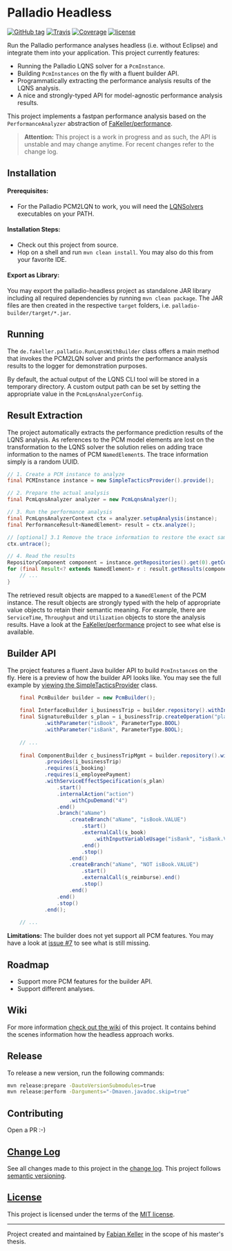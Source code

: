 # Palladio Headless

[![GitHub tag](https://img.shields.io/github/tag/DECLARE-Project/palladio-headless.svg?maxAge=30)](https://github.com/DECLARE-Project/palladio-headless/releases)
[![Travis](https://img.shields.io/travis/DECLARE-Project/palladio-headless.svg?maxAge=30)](https://travis-ci.org/DECLARE-Project/palladio-headless)
[![Coverage](https://img.shields.io/codecov/c/github/DECLARE-Project/palladio-headless.svg?maxAge=30)](https://codecov.io/gh/DECLARE-Project/palladio-headless)
[![license](https://img.shields.io/github/license/DECLARE-Project/palladio-headless.svg?maxAge=30)](LICENSE)

Run the Palladio performance analyses headless (i.e. without Eclipse) and integrate them into your application. This project currently features:

- Running the Palladio LQNS solver for a `PcmInstance`.
- Building `PcmInstances` on the fly with a fluent builder API.
- Programmatically extracting the performance analysis results of the LQNS analysis.
- A nice and strongly-typed API for model-agnostic performance analysis results.

This project implements a fastpan performance analysis based on the `PerformanceAnalyzer` abstraction of [FaKeller/performance](https://github.com/DECLARE-Project/fastpan).

> **Attention:** This project is a work in progress and as such, the API is unstable and may change anytime. For recent changes refer to the change log.


## Installation

#### Prerequisites:

- For the Palladio PCM2LQN to work, you will need the [LQNSolvers](http://www.sce.carleton.ca/rads/lqns/) executables on your PATH.

#### Installation Steps:

- Check out this project from source.
- Hop on a shell and run `mvn clean install`. You may also do this from your favorite IDE.

#### Export as Library:

You may export the palladio-headless project as standalone JAR library including all required dependencies by running `mvn clean package`. The JAR files are then created in the respective `target` folders, i.e. `palladio-builder/target/*.jar`.


## Running

The `de.fakeller.palladio.RunLqnsWithBuilder` class offers a main method that invokes the PCM2LQN solver and prints the performance analysis results to the logger for demonstration purposes.

By default, the actual output of the LQNS CLI tool will be stored in a temporary directory. A custom output path can be set by setting the appropriate value in the `PcmLqnsAnalyzerConfig`.


## Result Extraction

The project automatically extracts the performance prediction results of the LQNS analysis. As references to the PCM model elements are lost on the transformation to the LQNS solver the solution relies on adding trace information to the names of PCM `NamedElement`s. The trace information simply is a random UUID. 

```java
// 1. Create a PCM instance to analyze
final PCMInstance instance = new SimpleTacticsProvider().provide();

// 2. Prepare the actual analysis
final PcmLqnsAnalyzer analyzer = new PcmLqnsAnalyzer();

// 3. Run the performance analysis
final PcmLqnsAnalyzerContext ctx = analyzer.setupAnalysis(instance);
final PerformanceResult<NamedElement> result = ctx.analyze();

// [optional] 3.1 Remove the trace information to restore the exact same PCMInstance
ctx.untrace();

// 4. Read the results
RepositoryComponent component = instance.getRepositories().get(0).getComponents__Repository().get(0);
for (final Result<? extends NamedElement> r : result.getResults(component)) {
    // ...
}
```

The retrieved result objects are mapped to a `NamedElement` of the PCM instance. The result objects are strongly typed with the help of appropriate value objects to retain their semantic meaning. For example, there are `ServiceTime`, `Throughput` and `Utilization` objects to store the analysis results. Have a look at the [FaKeller/performance](https://github.com/DECLARE-Project/fastpan) project to see what else is available.



## Builder API

The project features a fluent Java builder API to build `PcmInstance`s on the fly. Here is a preview of how the builder API looks like. You may see the full example by [viewing the SimpleTacticsProvider](https://github.com/DECLARE-Project/palladio-headless/blob/master/palladio-analysis/src/main/java/de/fabiankeller/palladio/analysis/provider/SimpleTacticsProvider.java) class.

```java
    final PcmBuilder builder = new PcmBuilder();
    
    final InterfaceBuilder i_businessTrip = builder.repository().withInterface("IBusiness Trip");
    final SignatureBuilder s_plan = i_businessTrip.createOperation("plan")
            .withParameter("isBook", ParameterType.BOOL)
            .withParameter("isBank", ParameterType.BOOL);
    
    // ...
    
    final ComponentBuilder c_businessTripMgmt = builder.repository().withComponent("BusinessTripMgmt")
            .provides(i_businessTrip)
            .requires(i_booking)
            .requires(i_employeePayment)
            .withServiceEffectSpecification(s_plan)
                .start()
                .internalAction("action")
                    .withCpuDemand("4")
                .end()
                .branch("aName")
                    .createBranch("aName", "isBook.VALUE")
                        .start()
                        .externalCall(s_book)
                            .withInputVariableUsage("isBank", "isBank.VALUE")
                        .end()
                        .stop()
                    .end()
                    .createBranch("aName", "NOT isBook.VALUE")
                        .start()
                        .externalCall(s_reimburse).end()
                        .stop()
                    .end()
                .end()
                .stop()
            .end();
            
    // ...
```

**Limitations:** The builder does not yet support all PCM features. You may have a look at [issue #7](https://github.com/DECLARE-Project/palladio-headless/issues/7) to see what is still missing.


## Roadmap

- Support more PCM features for the builder API.
- Support different analyses.


## Wiki

For more information [check out the wiki](https://github.com/DECLARE-Project/palladio-headless/wiki) of this project. It contains behind the scenes information how the headless approach works.


## Release

To release a new version, run the following commands:

```sh
mvn release:prepare -DautoVersionSubmodules=true
mvn release:perform -Darguments="-Dmaven.javadoc.skip=true"
```


## Contributing

Open a PR :-)


## [Change Log](CHANGELOG.md)

See all changes made to this project in the [change log](CHANGELOG.md). This project follows [semantic versioning](http://semver.org/).


## [License](LICENSE)

This project is licensed under the terms of the [MIT license](LICENSE).


---

Project created and maintained by [Fabian Keller](http://www.fabian-keller.de) in the scope of his master's thesis.